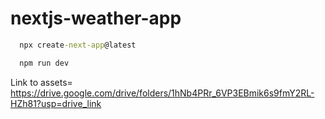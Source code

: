 # nextjs-weather-app
 
``` cmd
  npx create-next-app@latest
```
``` cmd
  npm run dev
```
  Link to assets= https://drive.google.com/drive/folders/1hNb4PRr_6VP3EBmik6s9fmY2RL-HZh81?usp=drive_link

